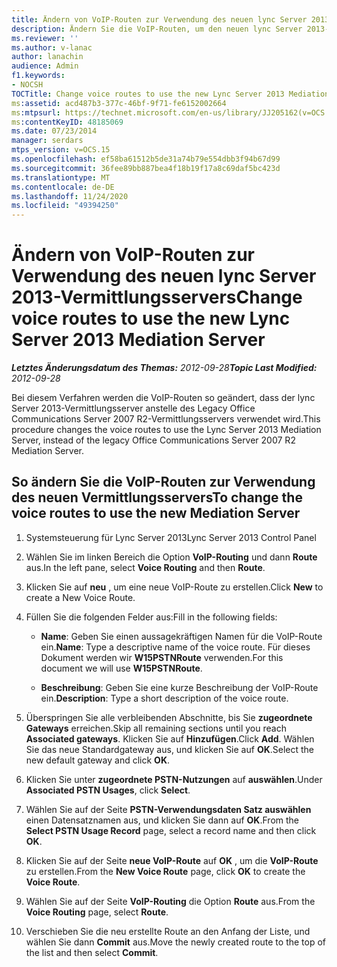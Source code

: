 ```yaml
---
title: Ändern von VoIP-Routen zur Verwendung des neuen lync Server 2013-Vermittlungsservers
description: Ändern Sie die VoIP-Routen, um den neuen lync Server 2013-Vermittlungsserver zu verwenden.
ms.reviewer: ''
ms.author: v-lanac
author: lanachin
audience: Admin
f1.keywords:
- NOCSH
TOCTitle: Change voice routes to use the new Lync Server 2013 Mediation Server
ms:assetid: acd487b3-377c-46bf-9f71-fe6152002664
ms:mtpsurl: https://technet.microsoft.com/en-us/library/JJ205162(v=OCS.15)
ms:contentKeyID: 48185069
ms.date: 07/23/2014
manager: serdars
mtps_version: v=OCS.15
ms.openlocfilehash: ef58ba61512b5de31a74b79e554dbb3f94b67d99
ms.sourcegitcommit: 36fee89bb887bea4f18b19f17a8c69daf5bc423d
ms.translationtype: MT
ms.contentlocale: de-DE
ms.lasthandoff: 11/24/2020
ms.locfileid: "49394250"
---
```

# <a name="change-voice-routes-to-use-the-new-lync-server-2013-mediation-server"></a><span data-ttu-id="ee6fd-103">Ändern von VoIP-Routen zur Verwendung des neuen lync Server 2013-Vermittlungsservers</span><span class="sxs-lookup"><span data-stu-id="ee6fd-103">Change voice routes to use the new Lync Server 2013 Mediation Server</span></span>

<div data-xmlns="http://www.w3.org/1999/xhtml">

<div class="topic" data-xmlns="http://www.w3.org/1999/xhtml" data-msxsl="urn:schemas-microsoft-com:xslt" data-cs="https://msdn.microsoft.com/">

<div data-asp="https://msdn2.microsoft.com/asp">



</div>

<div id="mainSection">

<div id="mainBody"><span data-ttu-id="ee6fd-104">

<span> </span></span><span class="sxs-lookup"><span data-stu-id="ee6fd-104">

<span> </span></span></span>

<span data-ttu-id="ee6fd-105">_**Letztes Änderungsdatum des Themas:** 2012-09-28_</span><span class="sxs-lookup"><span data-stu-id="ee6fd-105">_**Topic Last Modified:** 2012-09-28_</span></span>

<span data-ttu-id="ee6fd-106">Bei diesem Verfahren werden die VoIP-Routen so geändert, dass der lync Server 2013-Vermittlungsserver anstelle des Legacy Office Communications Server 2007 R2-Vermittlungsservers verwendet wird.</span><span class="sxs-lookup"><span data-stu-id="ee6fd-106">This procedure changes the voice routes to use the Lync Server 2013 Mediation Server, instead of the legacy Office Communications Server 2007 R2 Mediation Server.</span></span>

<div>

## <a name="to-change-the-voice-routes-to-use-the-new-mediation-server"></a><span data-ttu-id="ee6fd-107">So ändern Sie die VoIP-Routen zur Verwendung des neuen Vermittlungsservers</span><span class="sxs-lookup"><span data-stu-id="ee6fd-107">To change the voice routes to use the new Mediation Server</span></span>

1.  <span data-ttu-id="ee6fd-108">Systemsteuerung für Lync Server 2013</span><span class="sxs-lookup"><span data-stu-id="ee6fd-108">Lync Server 2013 Control Panel</span></span>

2.  <span data-ttu-id="ee6fd-109">Wählen Sie im linken Bereich die Option **VoIP-Routing** und dann **Route** aus.</span><span class="sxs-lookup"><span data-stu-id="ee6fd-109">In the left pane, select **Voice Routing** and then **Route**.</span></span>

3.  <span data-ttu-id="ee6fd-110">Klicken Sie auf **neu** , um eine neue VoIP-Route zu erstellen.</span><span class="sxs-lookup"><span data-stu-id="ee6fd-110">Click **New** to create a New Voice Route.</span></span>

4.  <span data-ttu-id="ee6fd-111">Füllen Sie die folgenden Felder aus:</span><span class="sxs-lookup"><span data-stu-id="ee6fd-111">Fill in the following fields:</span></span>
    
      - <span data-ttu-id="ee6fd-112">**Name**: Geben Sie einen aussagekräftigen Namen für die VoIP-Route ein.</span><span class="sxs-lookup"><span data-stu-id="ee6fd-112">**Name**: Type a descriptive name of the voice route.</span></span> <span data-ttu-id="ee6fd-113">Für dieses Dokument werden wir **W15PSTNRoute** verwenden.</span><span class="sxs-lookup"><span data-stu-id="ee6fd-113">For this document we will use **W15PSTNRoute**.</span></span>
    
      - <span data-ttu-id="ee6fd-114">**Beschreibung**: Geben Sie eine kurze Beschreibung der VoIP-Route ein.</span><span class="sxs-lookup"><span data-stu-id="ee6fd-114">**Description**: Type a short description of the voice route.</span></span>

5.  <span data-ttu-id="ee6fd-115">Überspringen Sie alle verbleibenden Abschnitte, bis Sie **zugeordnete Gateways** erreichen.</span><span class="sxs-lookup"><span data-stu-id="ee6fd-115">Skip all remaining sections until you reach **Associated gateways**.</span></span> <span data-ttu-id="ee6fd-116">Klicken Sie auf **Hinzufügen**.</span><span class="sxs-lookup"><span data-stu-id="ee6fd-116">Click **Add**.</span></span> <span data-ttu-id="ee6fd-117">Wählen Sie das neue Standardgateway aus, und klicken Sie auf **OK**.</span><span class="sxs-lookup"><span data-stu-id="ee6fd-117">Select the new default gateway and click **OK**.</span></span>

6.  <span data-ttu-id="ee6fd-118">Klicken Sie unter **zugeordnete PSTN-Nutzungen** auf **auswählen**.</span><span class="sxs-lookup"><span data-stu-id="ee6fd-118">Under **Associated PSTN Usages**, click **Select**.</span></span>

7.  <span data-ttu-id="ee6fd-119">Wählen Sie auf der Seite **PSTN-Verwendungsdaten Satz auswählen** einen Datensatznamen aus, und klicken Sie dann auf **OK**.</span><span class="sxs-lookup"><span data-stu-id="ee6fd-119">From the **Select PSTN Usage Record** page, select a record name and then click **OK**.</span></span>

8.  <span data-ttu-id="ee6fd-120">Klicken Sie auf der Seite **neue VoIP-Route** auf **OK** , um die **VoIP-Route** zu erstellen.</span><span class="sxs-lookup"><span data-stu-id="ee6fd-120">From the **New Voice Route** page, click **OK** to create the **Voice Route**.</span></span>

9.  <span data-ttu-id="ee6fd-121">Wählen Sie auf der Seite **VoIP-Routing** die Option **Route** aus.</span><span class="sxs-lookup"><span data-stu-id="ee6fd-121">From the **Voice Routing** page, select **Route**.</span></span>

10. <span data-ttu-id="ee6fd-122">Verschieben Sie die neu erstellte Route an den Anfang der Liste, und wählen Sie dann **Commit** aus.</span><span class="sxs-lookup"><span data-stu-id="ee6fd-122">Move the newly created route to the top of the list and then select **Commit**.</span></span>

<span data-ttu-id="ee6fd-123"></div>

</div>

<span> </span>

</div>

</div>

</span><span class="sxs-lookup"><span data-stu-id="ee6fd-123"></div>

</div>

<span> </span>

</div>

</div>

</span></span></div>

